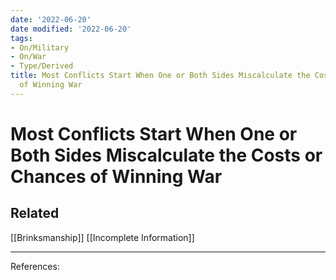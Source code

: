 ```yaml
---
date: '2022-06-20'
date modified: '2022-06-20'
tags:
- On/Military
- On/War
- Type/Derived
title: Most Conflicts Start When One or Both Sides Miscalculate the Costs or Chances
  of Winning War
---
```


# Most Conflicts Start When One or Both Sides Miscalculate the Costs or Chances of Winning War

## Related
[[Brinksmanship]]
[[Incomplete Information]]

---
References: